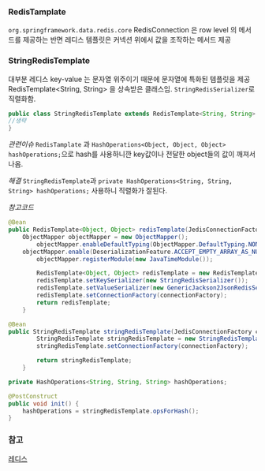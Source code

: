 ### RedisTamplate
`org.springframework.data.redis.core`
RedisConnection 은 row level 의 메서드를 제공하는 반면 레디스 템플릿은 커넥션 위에서 값을 조작하는 메서드 제공

### StringRedisTemplate
대부분 레디스 key-value 는 문자열 위주이기 때문에 문자열에 특화된 템플릿을 제공
RedisTemplate<String, String> 을 상속받은 클래스임.
`StringRedisSerializer`로 직렬화함.
```java
public class StringRedisTemplate extends RedisTemplate<String, String> {
//생략
}
```

*관련이슈*
`RedisTamplate` 과 `HashOperations<Object, Object, Object> hashOperations;`으로 hash를 사용하니깐 key값이나 전달한 object들의 값이 깨져서 나옴.

*해결*
`StringRedisTemplate`과 `private HashOperations<String, String, String> hashOperations;` 사용하니 직렬화가 잘된다.

*참고코드*
```java
@Bean
public RedisTemplate<Object, Object> redisTemplate(JedisConnectionFactory connectionFactory) {
	ObjectMapper objectMapper = new ObjectMapper();
        objectMapper.enableDefaultTyping(ObjectMapper.DefaultTyping.NON_FINAL, JsonTypeInfo.As.PROPERTY);
	objectMapper.enable(DeserializationFeature.ACCEPT_EMPTY_ARRAY_AS_NULL_OBJECT);
        objectMapper.registerModule(new JavaTimeModule());

        RedisTemplate<Object, Object> redisTemplate = new RedisTemplate<>();
        redisTemplate.setKeySerializer(new StringRedisSerializer());
        redisTemplate.setValueSerializer(new GenericJackson2JsonRedisSerializer(objectMapper));
        redisTemplate.setConnectionFactory(connectionFactory);
        return redisTemplate;
    }

@Bean
public StringRedisTemplate stringRedisTemplate(JedisConnectionFactory connectionFactory) {
        StringRedisTemplate stringRedisTemplate = new StringRedisTemplate();
        stringRedisTemplate.setConnectionFactory(connectionFactory);

        return stringRedisTemplate;
    }
```

```java
private HashOperations<String, String, String> hashOperations;

@PostConstruct
public void init() {
	hashOperations = stringRedisTemplate.opsForHash();
}
```

### 참고
[레디스](http://arahansa.github.io/docs_spring/redis.html)